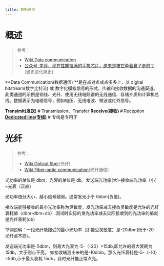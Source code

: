 ```yaml
---
title: 数据通信
---
```


# 概述

> 参考：
> - [Wiki,Data communication](https://en.wikipedia.org/wiki/Data_communication)
> - [公众号-差评，现在性能拉满的手机芯片，原来是被它牵着鼻子走的？](https://mp.weixin.qq.com/s/o6itXyzQOHO3D3ULD14DIQ)(通讯进化简史)

**Data Communication(数据通信) **是在点对点或点多多上，以 digital bitstream(数字比特流) 或 数字化模拟信号的形式，传输和接收数据的沟通渠道。此类通道的示例是铜线、光纤、使用无线电频谱的无线通信、存储介质和计算机总线。数据表示为电磁信号，例如电压、无线电波、微波或红外信号。

**Transimit(发送)** # Transmission、Transfer
**Receive(接收)** # Reception
[**Dedicated line(专线)**](https://en.wikipedia.org/wiki/Dedicated_line) # 专线是专用于

# 光纤

> 参考：
> - [Wiki,Optical fiber](https://en.wikipedia.org/wiki/Optical_fiber)(光纤)
> - [Wiki,Fiber-optic communication](https://en.wikipedia.org/wiki/Fiber-optic_communication)(光纤通信)

光功率的单位是 dbm，光衰的单位是 db。发送端光功率(大)-接收端光功率（小）=光衰（正直）

光功率值分大小，越小信号越弱。通常发光小于 0dbm(负值)。

接收端能够接收的最小光功率称为灵敏度，发光功率减去接收灵敏度是允许的光纤衰耗值（dbm-dbm=db）.测试时实际的发光功率减去实际接收到的光功率的值就是光纤衰耗(db)

举例说明：一段光纤能接受的最小光功率（即接受灵敏度）是-20dbm(低于-20 光纤点不亮)。

发送端光功率是-5dbm，则最大光衰为-5-（-20）=15db,即允许的最大衰耗为 15db，大于则点不亮。 如接收端测出来的是-10dmb，那么光纤衰耗是-5-（-10）=5db,小于最大衰耗 15db，此时光纤能正常点亮。
[
](https://blog.51cto.com/zhuyong1985/1581202)
